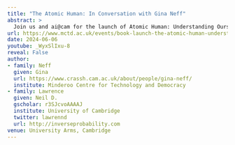 ```yaml
---
title: "The Atomic Human: In Conversation with Gina Neff"
abstract: >
  Join us and ai@cam for the launch of Atomic Human: Understanding Ourselves in the Age of AI, a visionary new book from Neil D. Lawrence on the evolution of human and machine intelligence.
url: https://www.mctd.ac.uk/events/book-launch-the-atomic-human-understanding-ourselves-in-the-age-of-ai/
date: 2024-06-06
youtube: _WyxSlIxu-8
reveal: False
author:
- family: Neff
  given: Gina
  url: https://www.crassh.cam.ac.uk/about/people/gina-neff/
  institute: Minderoo Centre for Technology and Democracy
- family: Lawrence
  given: Neil D.
  gscholar: r3SJcvoAAAAJ
  institute: University of Cambridge
  twitter: lawrennd
  url: http://inverseprobability.com
venue: University Arms, Cambridge
---
```


